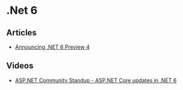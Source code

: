 # .Net 6

## Articles
- [Announcing .NET 6 Preview 4](https://devblogs.microsoft.com/dotnet/announcing-net-6-preview-4/?WT.mc_id=DOP-MVP-5003880)
## Videos
- [ASP.NET Community Standup - ASP.NET Core updates in .NET 6](https://www.youtube.com/watch?v=Mot8qAWEnj8)
